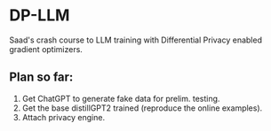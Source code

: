 # DP-LLM
Saad's crash course to LLM training with Differential Privacy enabled gradient optimizers.



## Plan so far:
1. Get ChatGPT to generate fake data for prelim. testing.
1. Get the base distillGPT2 trained (reproduce the online examples). 
1. Attach privacy engine.


